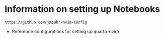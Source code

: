 # Information on setting up Notebooks

```
https://github.com/jmbuhr/nvim-config
```
- Reference configurations for setting up quarto-nvim
